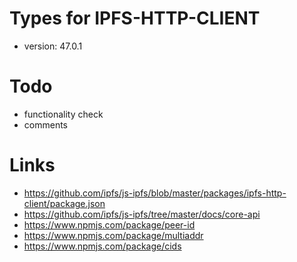 # Types for IPFS-HTTP-CLIENT
- version: 47.0.1

# Todo
- functionality check
- comments

# Links
- https://github.com/ipfs/js-ipfs/blob/master/packages/ipfs-http-client/package.json
- https://github.com/ipfs/js-ipfs/tree/master/docs/core-api
- https://www.npmjs.com/package/peer-id
- https://www.npmjs.com/package/multiaddr
- https://www.npmjs.com/package/cids